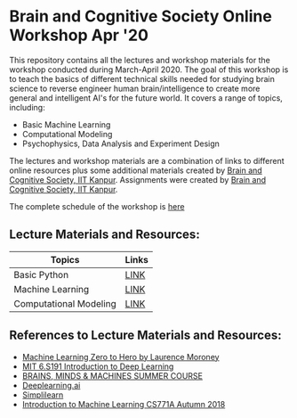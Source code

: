# Brain and Cognitive Society Online Workshop Apr '20

This repository contains all the lectures and workshop materials for the workshop conducted during March-April 2020. The goal of this workshop is to teach the basics of different technical skills needed for studying brain science to reverse engineer human brain/intelligence to create more general and intelligent AI's for the future world. It covers a range of topics, including:
* Basic Machine Learning
* Computational Modeling
* Psychophysics, Data Analysis and Experiment Design

The lectures and workshop materials are a combination of links to different online resources plus some additional materials created by [Brain and Cognitive Society, IIT Kanpur](https://bcs-iitk.github.io/). Assignments were created by [Brain and Cognitive Society, IIT Kanpur](https://bcs-iitk.github.io/).

The complete schedule of the workshop is [here](https://docs.google.com/spreadsheets/d/e/2PACX-1vTFknqDgVMKTFt8_aUp14bFlYO5cqHk8OfbkQ6xIaulwXtF2w5GUI8-2R3UrmiIUJZuAG-hfJKI0ULs/pubhtml?gid=0&single=true)

## Lecture Materials and Resources:

| Topics | Links |
| ------ | ------ |
| Basic Python | [LINK](Python_Tutorial/Readme.md) |
| Machine Learning | [LINK](Machine_Learning/Readme.md) |
| Computational Modeling | [LINK](Computational_Modeling/Readme.md) |

## References to Lecture Materials and Resources:
* [Machine Learning Zero to Hero by Laurence Moroney](https://github.com/lmoroney/dlaicourse)
* [MIT 6.S191 Introduction to Deep Learning](http://introtodeeplearning.com/)
* [BRAINS, MINDS & MACHINES SUMMER COURSE](https://cbmm.mit.edu/summer-school/2018)
* [Deeplearning.ai](https://www.youtube.com/channel/UCcIXc5mJsHVYTZR1maL5l9w)
* [Simplilearn](https://www.youtube.com/user/Simplilearn)
* [Introduction to Machine Learning CS771A Autumn 2018](https://www.cse.iitk.ac.in/users/piyush/courses/ml_autumn18/index.html)
